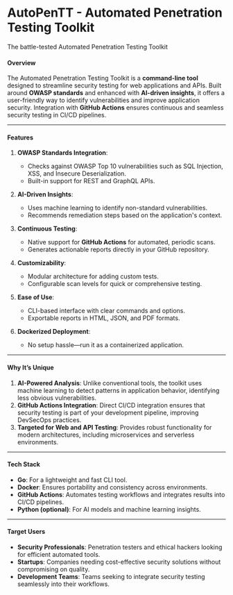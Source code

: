 # AutoPenTT - Automated Penetration Testing Toolkit
The battle-tested Automated Penetration Testing Toolkit
#### **Overview**
The Automated Penetration Testing Toolkit is a **command-line tool** designed to streamline security testing for web applications and APIs. Built around **OWASP standards** and enhanced with **AI-driven insights**, it offers a user-friendly way to identify vulnerabilities and improve application security. Integration with **GitHub Actions** ensures continuous and seamless security testing in CI/CD pipelines.

---

#### **Features**
1. **OWASP Standards Integration**:
   - Checks against OWASP Top 10 vulnerabilities such as SQL Injection, XSS, and Insecure Deserialization.
   - Built-in support for REST and GraphQL APIs.

2. **AI-Driven Insights**:
   - Uses machine learning to identify non-standard vulnerabilities.
   - Recommends remediation steps based on the application's context.

3. **Continuous Testing**:
   - Native support for **GitHub Actions** for automated, periodic scans.
   - Generates actionable reports directly in your GitHub repository.

4. **Customizability**:
   - Modular architecture for adding custom tests.
   - Configurable scan levels for quick or comprehensive testing.

5. **Ease of Use**:
   - CLI-based interface with clear commands and options.
   - Exportable reports in HTML, JSON, and PDF formats.

6. **Dockerized Deployment**:
   - No setup hassle—run it as a containerized application.

---

#### **Why It’s Unique**
1. **AI-Powered Analysis**: Unlike conventional tools, the toolkit uses machine learning to detect patterns in application behavior, identifying less obvious vulnerabilities.
2. **GitHub Actions Integration**: Direct CI/CD integration ensures that security testing is part of your development pipeline, improving DevSecOps practices.
3. **Targeted for Web and API Testing**: Provides robust functionality for modern architectures, including microservices and serverless environments.

---

#### **Tech Stack**
- **Go**: For a lightweight and fast CLI tool.
- **Docker**: Ensures portability and consistency across environments.
- **GitHub Actions**: Automates testing workflows and integrates results into CI/CD pipelines.
- **Python (optional)**: For AI models and machine learning insights.

---

#### **Target Users**
- **Security Professionals**: Penetration testers and ethical hackers looking for efficient automated tools.
- **Startups**: Companies needing cost-effective security solutions without compromising on quality.
- **Development Teams**: Teams seeking to integrate security testing seamlessly into their workflows.

